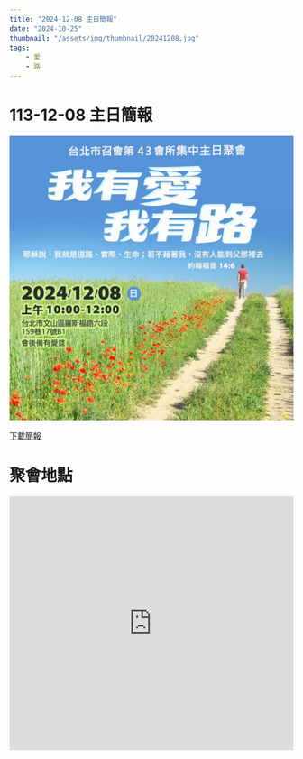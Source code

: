```yaml
---
title: "2024-12-08 主日簡報"
date: "2024-10-25"
thumbnail: "/assets/img/thumbnail/20241208.jpg"
tags:
    - 愛
    - 路
---
```


# 113-12-08 主日簡報

<img src="/assets/img/thumbnail/20241208.jpg" alt="我有愛 我有路" style="box-shadow: 5px 5px 10px \#888;">

<a href="../../assets/docs/20241208.pdf" download="20241208主日簡報.pdf">下載簡報</a>

<object data="../../assets/docs/20241208.pdf" width="100%" height="1000" type='application/pdf'></object>

# 聚會地點

<iframe src="https://www.google.com/maps/embed?pb=!1m18!1m12!1m3!1d1861.018064677444!2d121.54127558199755!3d24.99750156997027!2m3!1f0!2f0!3f0!3m2!1i1024!2i768!4f13.1!3m3!1m2!1s0x3442aa037a04bf63%3A0xca07e92f33867207!2z5Y-w5YyX5biC5Y-s5pyD56ys5Zub5Y2B5LiJ6IGa5pyD5omA!5e0!3m2!1szh-TW!2stw!4v1729835929402!5m2!1szh-TW!2stw" width="100%" height="450" style="border:0;" allowfullscreen="" loading="lazy" referrerpolicy="no-referrer-when-downgrade"></iframe>